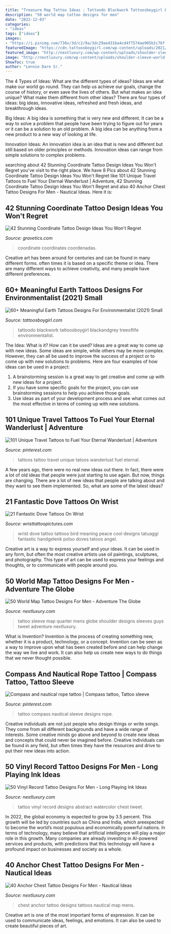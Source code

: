 ```yaml
---
title: "Treasure Map Tattoo Ideas : Tattoodo Blackwork Tattoosboygirl Blackandgrey Treeoflife Environmentalist"
description: "50 world map tattoo designs for men"
date: "2022-12-03"
categories:
- "ideas"
tags: ["ideas"]
images:
- "https://i.pinimg.com/736x/3d/c2/9a/3dc29ae431ba4cd4f7574ae905b2c76f.jpg"
featuredImage: "https://cdn.tattoosboygirl.com/wp-content/uploads/2021/05/Planet-Earth-tattoos-3-768x1023.jpg"
featured_image: "http://nextluxury.com/wp-content/uploads/shoulder-sleeve-world-map-guys-tattoo.jpg"
image: "http://nextluxury.com/wp-content/uploads/shoulder-sleeve-world-map-guys-tattoo.jpg"
ShowToc: true
author: "Lennie Dare Sr."
---
```



The 4 Types of Ideas: What are the different types of ideas?
Ideas are what make our world go round. They can help us achieve our goals, change the course of history, or even save the lives of others. But what makes an idea unique? What make them different from other ideas?
There are four types of ideas: big ideas, innovative ideas, refreshed and fresh ideas, and breakthrough ideas.

Big Ideas: A big idea is something that is very new and different. It can be a way to solve a problem that people have been trying to figure out for years or it can be a solution to an old problem. A big idea can be anything from a new product to a new way of looking at life.

Innovation Ideas: An innovation idea is an idea that is new and different but still based on older principles or methods. Innovation ideas can range from simple solutions to complex problems.

	

		
searching about 42 Stunning Coordinate Tattoo Design Ideas You Won&#039;t Regret you've visit to the right place. We have 8 Pics about 42 Stunning Coordinate Tattoo Design Ideas You Won&#039;t Regret like 101 Unique Travel Tattoos to Fuel Your Eternal Wanderlust | Adventure, 42 Stunning Coordinate Tattoo Design Ideas You Won&#039;t Regret and also 40 Anchor Chest Tattoo Designs For Men - Nautical Ideas. Here it is:
		
    
## 42 Stunning Coordinate Tattoo Design Ideas You Won&#039;t Regret

<img loading=lazy src="https://www.gravetics.com/wp-content/uploads/2017/03/A-simple-design-that-fits-right-on-the-ankle..jpg" onerror="this.onerror=null;this.src='https://tse3.mm.bing.net/th?id=OIP.1UgN8K2JFs6W4WkjFttvOAHaJ4&amp;pid=15.1';" alt="42 Stunning Coordinate Tattoo Design Ideas You Won&#039;t Regret">

_Source: gravetics.com_

>coordinate coordinates coordenadas. 

	

Creative art has been around for centuries and can be found in many different forms. often times it is based on a specific theme or idea. There are many different ways to achieve creativity, and many people have different preferences.

    
## 60+ Meaningful Earth Tattoos Designs For Environmentalist (2021) Small

<img loading=lazy src="https://cdn.tattoosboygirl.com/wp-content/uploads/2021/05/Planet-Earth-tattoos-3-768x1023.jpg" onerror="this.onerror=null;this.src='https://tse3.mm.bing.net/th?id=OIP.Je5KOfALfVbUV70ns5R3PQHaJ3&amp;pid=15.1';" alt="60+ Meaningful Earth Tattoos Designs For Environmentalist (2021) Small">

_Source: tattoosboygirl.com_

>tattoodo blackwork tattoosboygirl blackandgrey treeoflife environmentalist. 

	

The Idea: What is it? How can it be used?
Ideas are a great way to come up with new ideas. Some ideas are simple, while others may be more complex. However, they can all be used to improve the success of a project or to come up with new solutions to problems. Here are four examples of how ideas can be used in a project: 
1. A brainstorming session is a great way to get creative and come up with new ideas for a project.
2. If you have some specific goals for the project, you can use brainstorming sessions to help you achieve those goals.
3. Use ideas as part of your development process and see what comes out the most effective in terms of coming up with new solutions.

    
## 101 Unique Travel Tattoos To Fuel Your Eternal Wanderlust | Adventure

<img loading=lazy src="https://i.pinimg.com/736x/a1/1c/c9/a11cc90af361fb5d54620b4af0f5f519--november--one-word-tattoos.jpg" onerror="this.onerror=null;this.src='https://tse4.mm.bing.net/th?id=OIP.gmqHYyhhHYCJF2SQU8SPAAHaLH&amp;pid=15.1';" alt="101 Unique Travel Tattoos to Fuel Your Eternal Wanderlust | Adventure">

_Source: pinterest.com_

>tattoos tattoo travel unique tatoos wanderlust fuel eternal. 

	

A few years ago, there were no real new ideas out there. In fact, there were a lot of old ideas that people were just starting to use again. But now, things are changing. There are a lot of new ideas that people are talking about and they want to see them implemented. So, what are some of the latest ideas?

    
## 21 Fantastic Dove Tattoos On Wrist

<img loading=lazy src="http://www.wristtattoopictures.com/wp-content/uploads/2016/06/Dove-Tattoo-On-Wrist-WT110.jpg" onerror="this.onerror=null;this.src='https://tse2.mm.bing.net/th?id=OIP.7s7_ch1_2Y1EvH8hPsLXlgHaJ4&amp;pid=15.1';" alt="21 Fantastic Dove Tattoos On Wrist">

_Source: wristtattoopictures.com_

>wrist dove tattoo tattoos bird meaning peace cool designs tatuaggi fantastic handgelenk polso doves tatoos angel. 

	

Creative art is a way to express yourself and your ideas. It can be used in any form, but often the most creative artists use oil paintings, sculptures, and photography. This type of art can be used to express your feelings and thoughts, or to communicate with people around you.

    
## 50 World Map Tattoo Designs For Men - Adventure The Globe

<img loading=lazy src="http://nextluxury.com/wp-content/uploads/shoulder-sleeve-world-map-guys-tattoo.jpg" onerror="this.onerror=null;this.src='https://tse1.mm.bing.net/th?id=OIP.gruCoUGXMTrKX_N_teLcTgHaHa&amp;pid=15.1';" alt="50 World Map Tattoo Designs For Men - Adventure The Globe">

_Source: nextluxury.com_

>tattoo sleeve map quarter mens globe shoulder designs sleeves guys tweet adventure nextluxury. 

	

What is Invention?
Invention is the process of creating something new, whether it is a product, technology, or a concept. Invention can be seen as a way to improve upon what has been created before and can help change the way we live and work. It can also help us create new ways to do things that we never thought possible.

    
## Compass And Nautical Rope Tattoo | Compass Tattoo, Tattoo Sleeve

<img loading=lazy src="https://i.pinimg.com/736x/3d/c2/9a/3dc29ae431ba4cd4f7574ae905b2c76f.jpg" onerror="this.onerror=null;this.src='https://tse3.mm.bing.net/th?id=OIP.PNxebaQhC11473jCxkhVAAHaLm&amp;pid=15.1';" alt="Compass and nautical rope tattoo | Compass tattoo, Tattoo sleeve">

_Source: pinterest.com_

>tattoo compass nautical sleeve designs rope. 

	

Creative individuals are not just people who design things or write songs. They come from all different backgrounds and have a wide range of interests. Some creative minds go above and beyond to create new ideas and concepts that could never be imagined before. Creative individuals can be found in any field, but often times they have the resources and drive to put their new ideas into action.

    
## 50 Vinyl Record Tattoo Designs For Men - Long Playing Ink Ideas

<img loading=lazy src="http://nextluxury.com/wp-content/uploads/vinyl-record-male-tattoo-designs-abstract-watercolor-chest.jpg" onerror="this.onerror=null;this.src='https://tse3.mm.bing.net/th?id=OIP.9sv1k4jhEbYvEsuRfWLk-gHaH6&amp;pid=15.1';" alt="50 Vinyl Record Tattoo Designs For Men - Long Playing Ink Ideas">

_Source: nextluxury.com_

>tattoo vinyl record designs abstract watercolor chest tweet. 

	

In 2022, the global economy is expected to grow by 3.5 percent. This growth will be led by countries such as China and India, which areexpected to become the world’s most populous and economically powerful nations. In terms of technology, many believe that artificial intelligence will play a major role in this growth. Many companies are already investing in AI-powered services and products, with predictions that this technology will have a profound impact on businesses and society as a whole.

    
## 40 Anchor Chest Tattoo Designs For Men - Nautical Ideas

<img loading=lazy src="http://nextluxury.com/wp-content/uploads/map-with-anchor-guys-chest-tattoos.jpg" onerror="this.onerror=null;this.src='https://tse3.mm.bing.net/th?id=OIP.D42CJMzOO36vmmddDijpHAHaKx&amp;pid=15.1';" alt="40 Anchor Chest Tattoo Designs For Men - Nautical Ideas">

_Source: nextluxury.com_

>chest anchor tattoo designs tattoos nautical map mens. 

	

Creative art is one of the most important forms of expression. It can be used to communicate ideas, feelings, and emotions. It can also be used to create beautiful pieces of art.

